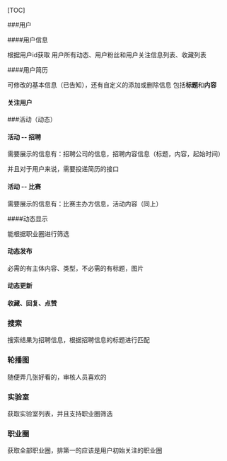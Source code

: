 [TOC]

###用户

####用户信息

根据用户id获取 用户所有动态、用户粉丝和用户关注信息列表、收藏列表

####用户简历

可修改的基本信息（已告知），还有自定义的添加或删除信息 包括**标题**和**内容**

#### 关注用户



###活动（动态）

#### 活动 -- 招聘

需要展示的信息有：招聘公司的信息，招聘内容信息（标题，内容，起始时间）

并且对于用户来说，需要投递简历的接口

#### 活动 -- 比赛

需要展示的信息有：比赛主办方信息，活动内容（同上）

####动态显示

能根据职业圈进行筛选

#### 动态发布

必需的有主体内容、类型，不必需的有标题，图片

#### 动态更新

#### 收藏、回复、点赞

### 搜索

搜索结果为招聘信息，根据招聘信息的标题进行匹配

### 轮播图

随便弄几张好看的，审核人员喜欢的

### 实验室

获取实验室列表，并且支持职业圈筛选

### 职业圈

获取全部职业圈，排第一的应该是用户初始关注的职业圈



